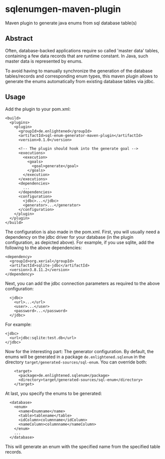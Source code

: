 # sqlenumgen-maven-plugin
Maven plugin to generate java enums from sql database table(s)

## Abstract

Often, database-backed applications require so called 'master data' tables, containing a few data records that are runtime constant. In Java, such master data is represented by enums.

To avoid having to manually synchronize the generation of the database tables/records and corresponding enum types, this maven plugin allows to generate the enums automatically from existing database tables via jdbc.

## Usage

Add the plugin to your pom.xml:

    <build>
      <plugins>
        <plugin>
          <groupId>de.enlightened</groupId>
          <artifactId>sql-enum-generator-maven-plugin</artifactId>
          <version>0.1.0</version>
          
          <!-- The plugin should hook into the generate goal -->
          <executions>
            <execution>
              <goals>
                <goal>generate</goal>
              </goals>
            </execution>
          </executions>
          <dependencies>
            ...
          </dependencies>
          <configuration>
            <jdbc>...</jdbc>
            <generator>...</generator>
          </configuration>
        </plugin>
      </plugin>
    </build>
    
The configuration is also made in the pom.xml. First, you will usually need a dependency on the jdbc driver for your database (in the plugin configuration, as depicted above). For example, if you use sqlite, add the following to the above dependencies:

    <dependency>
      <groupId>org.xerial</groupId>
      <artifactId>sqlite-jdbc</artifactId>
      <version>3.8.11.2</version>
    </dependency>

Next, you can add the jdbc connection parameters as required to the above configuration:

      <jdbc>
        <url>...</url>
        <user>...</user>
        <password>...</password>
      </jdbc>
      
For example:

    <jdbc>
      <url>jdbc:sqlite:test.db</url>
    </jdbc>

Now for the interesting part: The generator configuration. By default, the enums will be generated in a package `de.enlightened.sqlenum` in the directory `target/generated-sources/sql-enum`. You can override both:

        <target>
          <package>de.enlightened.sqlenum</package>
          <directory>target/generated-sources/sql-enum</directory>
        </target>
        
At last, you specify the enums to be generated:

      <database>
        <enum>
          <name>Enumname</name>
          <table>tablename</table>
          <idColumn>columnname</idColumn>
          <nameColumn>columnname</nameColumn>
        </enum>
        ...
      </database>

This will generate an enum with the specified name from the specified table records.
